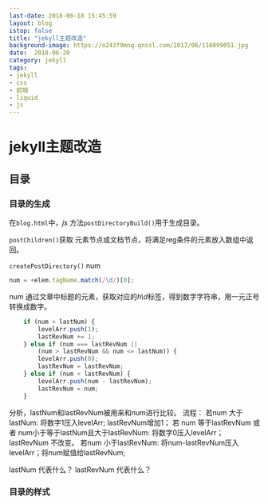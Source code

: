 ```yaml
---
last-date: 2018-06-18 15:45:59
layout: blog
istop: false
title: "jekyll主题改造"
background-image: https://o243f9mnq.qnssl.com/2017/06/116099051.jpg
date:  2018-06-20 
category: jekyll
tags:
- jekyll
- css
- 前端
- liquid
- js
---
```

# jekyll主题改造

## 目录
### 目录的生成
在`blog.html`中，*js* 方法`postDirectoryBuild()`用于生成目录。

`postChildren()`获取 元素节点或文档节点，将满足reg条件的元素放入数组中返回。

`createPostDirectory()`
num

```js
num = +elem.tagName.match(/\d/)[0];
```
num 通过文章中标题的元素，获取对应的*h\d*标签，得到数字字符串，用一元正号转换成数字。

```js
    if (num > lastNum) {
        levelArr.push(1);
        lastRevNum += 1;
    } else if (num === lastRevNum ||
        (num > lastRevNum && num <= lastNum)) {
        levelArr.push(0);
        lastRevNum = lastRevNum;
    } else if (num < lastRevNum) {
        levelArr.push(num - lastRevNum);
        lastRevNum = num;
    }
```
分析，lastNum和lastRevNum被用来和num进行比较。
流程：
若num 大于lastNum: 将数字1压入levelArr; lastRevNum增加1；
若 num 等于lastRevNum 或者  num小于等于lastNum且大于lastRevNum:
将数字0压入levelArr；lastRevNum 不改变。
若num 小于lastRevNum: 将num-lastRevNum压入levelArr；将num赋值给lastRevNum;

lastNum 代表什么？
lastRevNum 代表什么？
### 目录的样式



